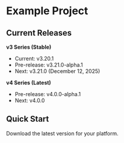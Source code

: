 # Example Project

## Current Releases

**v3 Series (Stable)**
- Current: v3.20.1
- Pre-release: v3.21.0-alpha.1
- Next: v3.21.0 (December 12, 2025)

**v4 Series (Latest)**
- Pre-release: v4.0.0-alpha.1
- Next: v4.0.0

## Quick Start

Download the latest version for your platform.
